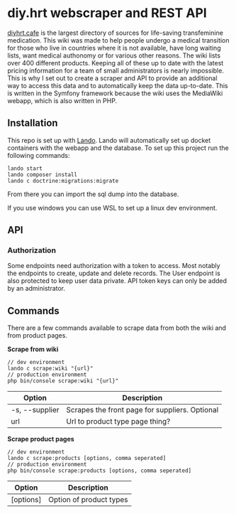 # diy.hrt webscraper and REST API

[diyhrt.cafe](https://diyhrt.cafe/index.php/Main_Page) is the largest directory of sources for life-saving transfeminine
medication. This wiki was made to help people undergo a medical transition for those who live in countries where it is
not available, have long waiting lists, want medical authonomy or for various other reasons. The wiki lists over 400
different products. Keeping all of these up to date with the latest pricing information for a team of small
administrators is nearly impossible. This is why I set out to create a scraper and API to provide an additional way to
access this data and to automatically keep the data up-to-date. This is written in the Symfony framework because the
wiki uses the MediaWiki webapp, which is also written in PHP.

## Installation

This repo is set up with [Lando](https://lando.dev/). Lando will automatically set up docket containers with the webapp
and the database. To set up this project run the following commands:

```
lando start
lando composer install
lando c doctrine:migrations:migrate
```

From there you can import the sql dump into the database.

If you use windows you can use WSL to set up a linux dev environment.

## API

### Authorization

Some endpoints need authorization with a token to access. Most notably the endpoints to create, update and delete
records. The User endpoint is also protected to keep user data private. API token keys can only be added by an
administrator.

## Commands

There are a few commands available to scrape data from both the wiki and from product pages.

**Scrape from wiki**
```
// dev environment
lando c scrape:wiki "{url}"
// production environment
php bin/console scrape:wiki "{url}"
```


| Option | Description |
| --- | --- |
| -s, --supplier | Scrapes the front page for suppliers. Optional |
| url | Url to product type page thing? |

**Scrape product pages**
```
// dev environment
lando c scrape:products [options, comma seperated]
// production environment
php bin/console scrape:products [options, comma seperated]
```

| Option | Description |
| --- | --- |
| [options] | Option of product types |